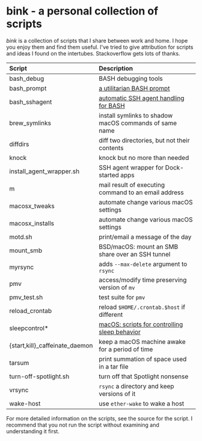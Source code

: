 # bink - a personal collection of scripts

_bink_ is a collection of scripts that I share between work and
home.  I hope you enjoy them and find them useful.  I've tried to give
attribution for scripts and ideas I found on the intertubes.
Stackoverflow gets lots of thanks.

| **Script**      | **Description** |
| :------------   | :-------------- |
| bash_debug      | BASH debugging tools |
| bash_prompt     | [a utilitarian BASH prompt](bash_prompt.md) |
| bash_sshagent   | [automatic SSH agent handling for BASH](bash_sshagent.md) |
| brew_symlinks   | install symlinks to shadow macOS commands of same name |
| diffdirs        | diff two directories, but not their contents |
| knock           | knock but no more than needed |
| install_agent_wrapper.sh | SSH agent wrapper for Dock-started apps |
| m               | mail result of executing command to an email address |
| macosx_tweaks   | automate change various macOS settings |
| macosx_installs | automate change various macOS settings |
| motd.sh         | print/email a message of the day |
| mount_smb       | BSD/macOS: mount an SMB share over an SSH tunnel |
| myrsync         | adds `--max-delete` argument to `rsync` |
| pmv             | access/modify time preserving version of `mv` |
| pmv_test.sh     | test suite for `pmv` |
| reload_crontab  | reload `$HOME/.crontab.$host` if different |
| sleepcontrol*   | [macOS: scripts for controlling sleep behavior](sleepcontrol.md) |
| {start,kill}_caffeinate_daemon | keep a macOS machine awake for a period of time |
| tarsum          | print summation of space used in a tar file |
| turn-off-spotlight.sh | turn off that Spotlight nonsense |
| vrsync          | `rsync` a directory and keep versions of it |
| wake-host       | use `ether-wake` to wake a host |

For more detailed information on the scripts, see the source for the
script.  I recommend that you not run the script without examining and
understanding it first.
